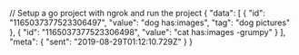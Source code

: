 // Setup a go project with ngrok and run the project
{
	"data": [
	  {
		"id": "1165037377523306497",
		"value": "dog has:images",
		"tag": "dog pictures"
	  },
	  {
		"id": "1165037377523306498",
		"value": "cat has:images -grumpy"
	  }
	],
	"meta": {
	  "sent": "2019-08-29T01:12:10.729Z"
	}
  }